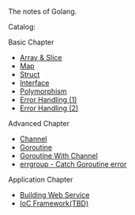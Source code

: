 The notes of Golang.

Catalog:

Basic Chapter

* [Array & Slice](basic/01-array-slice.md)
* [Map](basic/02-map.md)
* [Struct](basic/03-struct.md)
* [Interface](basic/04-interface.md)
* [Polymorphism](basic/05-polymorphism.md)
* [Error Handling (1)](basic/06-error-handling1.md)
* [Error Handling (2)](basic/07-error-handling2.md)

Advanced Chapter

* [Channel](advanced/01-channel.md)
* [Goroutine](advanced/02-goroutine.md)
* [Goroutine With Channel](advanced/03-goroutine-with-channel.md)
* [errgroup - Catch Goroutine error](advanced/05-sync-errgroup.md)

Application Chapter

* [Building Web Service](application/01-building-webservice-with-gin.md)
* [IoC Framework(TBD)]()
